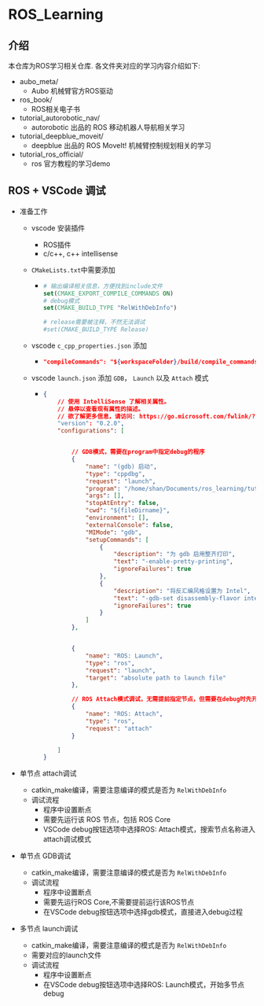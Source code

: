 # ROS_Learning

## 介绍

本仓库为ROS学习相关仓库. 各文件夹对应的学习内容介绍如下:

- aubo_meta/
  - Aubo 机械臂官方ROS驱动
- ros_book/
  - ROS相关电子书
- tutorial_autorobotic_nav/
  - autorobotic 出品的 ROS 移动机器人导航相关学习
- tutorial_deepblue_moveit/
  - deepblue 出品的 ROS MoveIt! 机械臂控制规划相关的学习
- tutorial_ros_official/
  - ros 官方教程的学习demo

## ROS + VSCode 调试

- 准备工作

  - vscode 安装插件

    - ROS插件
    - c/c++, c++ intellisense
  - `CMakeLists.txt`中需要添加

    - ```Cmake
      # 输出编译相关信息，方便找到include文件
      set(CMAKE_EXPORT_COMPILE_COMMANDS ON) 
      # debug模式
      set(CMAKE_BUILD_TYPE "RelWithDebInfo")

      # release需要被注释，不然无法调试
      #set(CMAKE_BUILD_TYPE Release)
      ```
  - vscode `c_cpp_properties.json` 添加

    - ```json
      "compileCommands": "${workspaceFolder}/build/compile_commands.json"
      ```
  - vscode `launch.json` 添加 `GDB`， `Launch` 以及 `Attach` 模式

    - ```json
      {
          // 使用 IntelliSense 了解相关属性。 
          // 悬停以查看现有属性的描述。
          // 欲了解更多信息，请访问: https://go.microsoft.com/fwlink/?linkid=830387
          "version": "0.2.0",
          "configurations": [


              // GDB模式，需要在program中指定debug的程序
              {
                  "name": "(gdb) 启动",
                  "type": "cppdbg",
                  "request": "launch",
                  "program": "/home/shan/Documents/ros_learning/tutorial_ros_official/devel/lib/beginner_tutorials/talker",
                  "args": [],
                  "stopAtEntry": false,
                  "cwd": "${fileDirname}",
                  "environment": [],
                  "externalConsole": false,
                  "MIMode": "gdb",
                  "setupCommands": [
                      {
                          "description": "为 gdb 启用整齐打印",
                          "text": "-enable-pretty-printing",
                          "ignoreFailures": true
                      },
                      {
                          "description": "将反汇编风格设置为 Intel",
                          "text": "-gdb-set disassembly-flavor intel",
                          "ignoreFailures": true
                      }
                  ]
              },


              {
                  "name": "ROS: Launch",
                  "type": "ros",
                  "request": "launch",
                  "target": "absolute path to launch file"
              },

              // ROS Attach模式调试，无需提前指定节点，但需要在debug时先开启节点，debug时选择正在运行的节点
              {
                  "name": "ROS: Attach",
                  "type": "ros",
                  "request": "attach"
              }

          ]
      }
      ```
- 单节点 attach调试

  - catkin_make编译，需要注意编译的模式是否为 `RelWithDebInfo`
  - 调试流程
    - 程序中设置断点
    - 需要先运行该 ROS 节点，包括 ROS Core
    - VSCode debug按钮选项中选择ROS: Attach模式，搜索节点名称进入attach调试模式
- 单节点 GDB调试

  - catkin_make编译，需要注意编译的模式是否为 `RelWithDebInfo`
  - 调试流程
    - 程序中设置断点
    - 需要先运行ROS Core,不需要提前运行该ROS节点
    - 在VSCode debug按钮选项中选择gdb模式，直接进入debug过程
- 多节点 launch调试

  - catkin_make编译，需要注意编译的模式是否为 `RelWithDebInfo`
  - 需要对应的launch文件
  - 调试流程
    - 程序中设置断点
    - 在VSCode debug按钮选项中选择ROS: Launch模式，开始多节点debug
